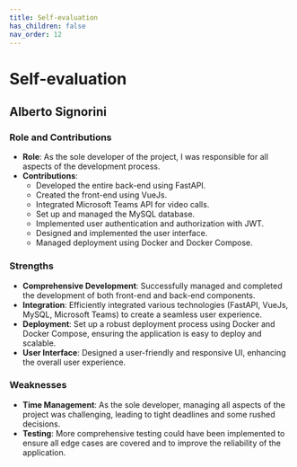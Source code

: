 ```yaml
---
title: Self-evaluation
has_children: false
nav_order: 12
---
```


# Self-evaluation

## Alberto Signorini

### Role and Contributions
- **Role**: As the sole developer of the project, I was responsible for all aspects of the development process.
- **Contributions**:
  - Developed the entire back-end using FastAPI.
  - Created the front-end using VueJs.
  - Integrated Microsoft Teams API for video calls.
  - Set up and managed the MySQL database.
  - Implemented user authentication and authorization with JWT.
  - Designed and implemented the user interface.
  - Managed deployment using Docker and Docker Compose.

### Strengths
- **Comprehensive Development**: Successfully managed and completed the development of both front-end and back-end components.
- **Integration**: Efficiently integrated various technologies (FastAPI, VueJs, MySQL, Microsoft Teams) to create a seamless user experience.
- **Deployment**: Set up a robust deployment process using Docker and Docker Compose, ensuring the application is easy to deploy and scalable.
- **User Interface**: Designed a user-friendly and responsive UI, enhancing the overall user experience.

### Weaknesses
- **Time Management**: As the sole developer, managing all aspects of the project was challenging, leading to tight deadlines and some rushed decisions.
- **Testing**: More comprehensive testing could have been implemented to ensure all edge cases are covered and to improve the reliability of the application.
